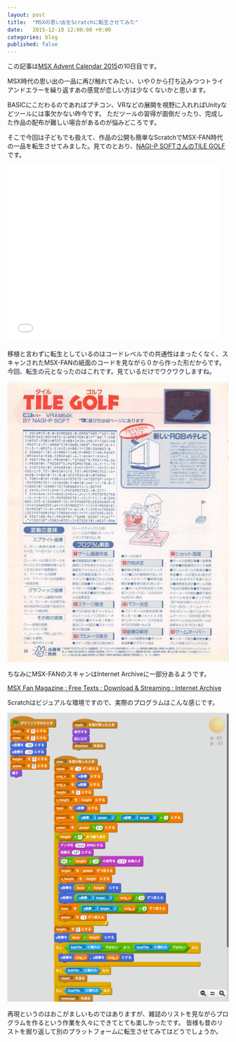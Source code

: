 ```yaml
---
layout: post
title:  "MSXの思い出をScratchに転生させてみた"
date:   2015-12-10 12:00:00 +9:00
categories: blog
published: false
---
```


この記事は[MSX Advent Calendar 2015](http://www.adventar.org/calendars/920)の10日目です。

MSX時代の思い出の一品に再び触れてみたい、いや０から打ち込みつつトライアンドエラーを繰り返すあの感覚が恋しい方は少なくないかと思います。

BASICにこだわるのであればプチコン、VRなどの展開を視野に入れればUnityなどツールには事欠かない昨今です。
ただツールの習得が面倒だったり、完成した作品の配布が難しい場合があるのが悩みどころです。

そこで今回は子どもでも扱えて、作品の公開も簡単なScratchでMSX-FAN時代の一品を転生させてみました。見てのとおり、[NAGI-P SOFTさんのTILE GOLF](http://www.nagi-p.com/v1/msxprdct.html)です。

<iframe allowtransparency="true" width="485" height="402" src="//scratch.mit.edu/projects/embed/70032572/?autostart=false" frameborder="0" allowfullscreen></iframe>

移植と言わずに転生としているのはコードレベルでの共通性はまったくなく、スキャンされたMSX-FANの紙面のコードを見ながら０から作った形だからです。
今回、転生の元となったのはこれです。見ているだけでワクワクしますね。

![](/images/list.jpg)

ちなみにMSX-FANのスキャンはInternet Archiveに一部分あるようです。

[MSX Fan Magazine : Free Texts : Download & Streaming : Internet Archive](https://archive.org/details/msx-fan-magazine)

Scratchはビジュアルな環境ですので、実際のプログラムはこんな感じです。

![image](/images/tilegolf.png)

再現というのはおこがましいものではありますが、雑誌のリストを見ながらプログラムを作るという作業を久々にできてとても楽しかったです。
皆様も昔のリストを掘り返して別のプラットフォームに転生させてみてはどうでしょうか。
